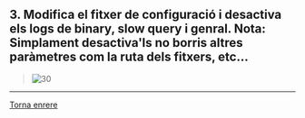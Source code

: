## 3. Modifica el fitxer de configuració i desactiva els logs de binary, slow query i genral. Nota: Simplament desactiva'ls no borris altres paràmetres com la ruta dels fitxers, etc...  

> ![30]()

***
[Torna enrere](https://github.com/Josep88/MP10UF2-A2)
